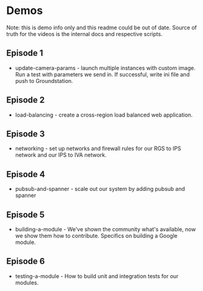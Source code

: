 # Demos

Note: this is demo info only and this readme could be out of date.  Source of truth for the videos is the internal docs and respective scripts.

## Episode 1
* update-camera-params - launch multiple instances with custom image. Run a test with parameters we send in.  If successful, write ini file and push to Groundstation.

## Episode 2
* load-balancing - create a cross-region load balanced web application.

## Episode 3
* networking - set up networks and firewall rules for our RGS to IPS network and our IPS to IVA network.

## Episode 4
* pubsub-and-spanner - scale out our system by adding pubsub and spanner

## Episode 5
* building-a-module - We've shown the community what's available, now we show them how to contribute.  Specifics on building a Google module.

## Episode 6
* testing-a-module - How to build unit and integration tests for our modules.